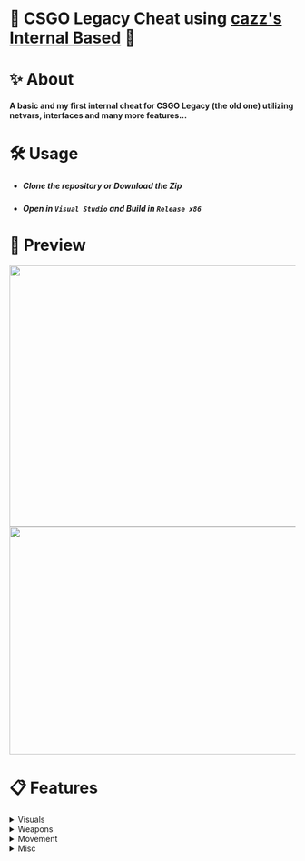 # 🧨 CSGO Legacy Cheat using [cazz's Internal Based](https://github.com/cazzwastaken/based) 🔫
# ✨ About
#### A basic and my first internal cheat for CSGO Legacy (the old one) utilizing netvars, interfaces and many more features... 

# 🛠 Usage
- ##### Clone the repository or Download the Zip
- ##### Open in ```Visual Studio``` and Build in ```Release x86```

# 📸 Preview

<center><img align="center" src="https://i.imgur.com/NlMxYYT.png" width="708" height="460"></center>
<center><img align="center" src="https://i.imgur.com/xNKzKHd.jpg" width="708" height="400"></center>

# 📋 Features
<details>
<summary>Visuals</summary>
  <details>
  <summary>Chams</summary>
  <h5>- Hidden Colour</h5>
  <h5>- Visible Colour</h5>
  <h5>- Alpha Value</h5>
  </details>

  <details>
  <summary>ESP</summary>
  <h5>- Box Colour</h5>
  <h5>- Snaplines</h5>
  <h5>- Draw Snaplines From</h5>
  <h5>- Health, Distance Text</h5>
  <h5>- Health, Armour Bar</h5>
  <h5>- Box Style: Rectangle Outline | Corners</h5>
  <h5>- Corner Size</h5>
  </details>

  <details>
  <summary>Bone ESP</summary>
  <h5>- Bone Colour</h5>
  </details>

  <details>
  <summary>Wire Frame</summary>
  <h5>- Wire Frame Colour</h5>
  <h5>- Rainbow :O</h5>
  </details>

  <details>
  <summary>Glow</summary>
  <h5>- Team Colour</h5>
  <h5>- Enemy Colour</h5>
  </details>
  
</details>

<details>
<summary>Weapons</summary>
  <h5>Triggerbot</h5>
  <details>  
  <summary>Aimbot</summary>
  <h5>- FOV</h5>
  <h5>- FOV Circle</h5>
  <h5>- Target: Head, Chest, Hands, etc..</h5>
  <h5>- Distance</h5>
  </details>
  
</details>

<details>
<summary>Movement</summary>
  <h5>Bunnyhop</h5>
</details>

<details>
<summary>Misc</summary>
  <h5>FOV Changer</h5>
</details>
